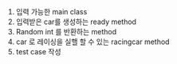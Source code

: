 1. 입력 가능한 main class
2. 입력받은 car를 생성하는 ready method  
3. Random int 를 반환하는 method
4. car 로 레이싱을 실핼 할 수 있는 racingcar method
5. test case 작성
